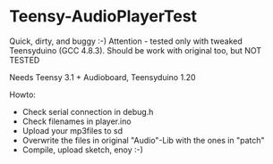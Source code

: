 Teensy-AudioPlayerTest
======================

Quick, dirty, and buggy :-)
Attention - tested only with tweaked Teensyduino (GCC 4.8.3).
Should be work with original too, but NOT TESTED

Needs Teensy 3.1 + Audioboard, Teensyduino 1.20

Howto:
- Check serial connection in debug.h
- Check filenames in player.ino 
- Upload your mp3files to sd
- Overwrite the files in original "Audio"-Lib with the ones in "patch"
- Compile, upload sketch, enoy :-)
